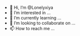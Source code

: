 - 👋 Hi, I’m @Lonelyxiya
- 👀 I’m interested in ...
- 🌱 I’m currently learning ...
- 💞️ I’m looking to collaborate on ...
- 📫 How to reach me ...

<!---
Lonelyxiya/Lonelyxiya is a ✨ special ✨ repository because its `README.md` (this file) appears on your GitHub profile.
You can click the Preview link to take a look at your changes.
--->
